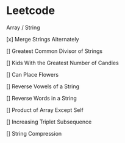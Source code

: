 # Leetcode

Array / String

[x] Merge Strings Alternately

[] Greatest Common Divisor of Strings

[] Kids With the Greatest Number of Candies

[] Can Place Flowers

[] Reverse Vowels of a String

[] Reverse Words in a String

[] Product of Array Except Self

[] Increasing Triplet Subsequence

[] String Compression
